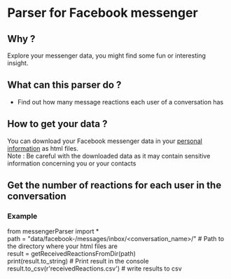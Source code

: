 # Parser for Facebook messenger

## Why ?
Explore your messenger data, you might find some fun or interesting insight.

## What can this parser do ?
* Find out how many message reactions each user of a conversation has

## How to get your data ?  
You can download your Facebook messenger data in your [personal information](https://www.facebook.com/settings?tab=your_facebook_information) as html files.  
Note : Be careful with the downloaded data as it may contain sensitive information concerning you or your contacts

## Get the number of reactions for each user in the conversation
### Example
from messengerParser import *  <br/>
path = "data/facebook-<username>/messages/inbox/<conversation_name>/"   # Path to the directory where your html files are  
result = getReceivedReactionsFromDir(path)  
print(result.to_string)                                                 # Print result in the console  
result.to_csv(r'receivedReactions.csv')                                 # write results to csv  